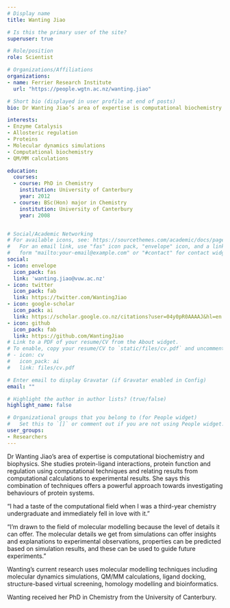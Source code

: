 ```yaml
---
# Display name
title: Wanting Jiao

# Is this the primary user of the site?
superuser: true

# Role/position
role: Scientist

# Organizations/Affiliations
organizations:
- name: Ferrier Research Institute
  url: "https://people.wgtn.ac.nz/wanting.jiao"

# Short bio (displayed in user profile at end of posts)
bio: Dr Wanting Jiao’s area of expertise is computational biochemistry and biophysics.

interests:
- Enzyme Catalysis
- Allosteric regulation
- Proteins
- Molecular dynamics simulations
- Computational biochemistry
- QM/MM calculations

education:
  courses:
  - course: PhD in Chemistry
    institution: University of Canterbury
    year: 2012
  - course: BSc(Hon) major in Chemistry
    institution: University of Canterbury
    year: 2008


# Social/Academic Networking
# For available icons, see: https://sourcethemes.com/academic/docs/page-builder/#icons
#   For an email link, use "fas" icon pack, "envelope" icon, and a link in the
#   form "mailto:your-email@example.com" or "#contact" for contact widget.
social:
- icon: envelope
  icon_pack: fas
  link: 'wanting.jiao@vuw.ac.nz'
- icon: twitter
  icon_pack: fab
  link: https://twitter.com/WantingJiao
- icon: google-scholar
  icon_pack: ai
  link: https://scholar.google.co.nz/citations?user=04y0pR0AAAAJ&hl=en
- icon: github
  icon_pack: fab
  link: https://github.com/WantingJiao
# Link to a PDF of your resume/CV from the About widget.
# To enable, copy your resume/CV to `static/files/cv.pdf` and uncomment the lines below.
# - icon: cv
#   icon_pack: ai
#   link: files/cv.pdf

# Enter email to display Gravatar (if Gravatar enabled in Config)
email: ""

# Highlight the author in author lists? (true/false)
highlight_name: false

# Organizational groups that you belong to (for People widget)
#   Set this to `[]` or comment out if you are not using People widget.
user_groups:
- Researchers
---
```


Dr Wanting Jiao’s area of expertise is computational biochemistry and biophysics. She studies protein-ligand interactions, protein function and regulation using computational techniques and relating results from computational calculations to experimental results. She says this combination of techniques offers a powerful approach towards investigating behaviours of protein systems.

“I had a taste of the computational field when I was a third-year chemistry undergraduate and immediately fell in love with it.”

“I’m drawn to the field of molecular modelling because the level of details it can offer. The molecular details we get from simulations can offer insights and explanations to experimental observations, properties can be predicted based on simulation results, and these can be used to guide future experiments.”

Wanting’s current research uses molecular modelling techniques including molecular dynamics simulations, QM/MM calculations, ligand docking, structure-based virtual screening, homology modelling and bioinformatics.

Wanting received her PhD in Chemistry from the University of Canterbury.
